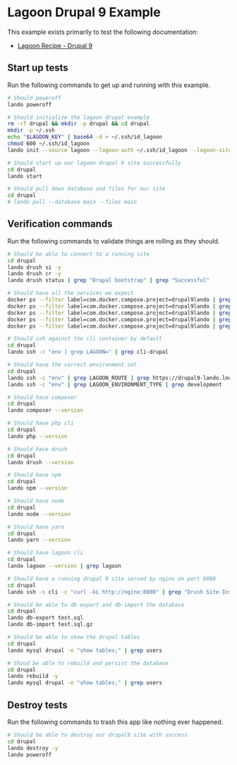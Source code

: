 Lagoon Drupal 9 Example
=======================

This example exists primarily to test the following documentation:

* [Lagoon Recipe - Drupal 9](https://docs.lando.dev/config/lagoon.html)

Start up tests
--------------

Run the following commands to get up and running with this example.

```bash
# Should poweroff
lando poweroff

# Should initialize the lagoon drupal example
rm -rf drupal && mkdir -p drupal && cd drupal
mkdir -p ~/.ssh
echo "$LAGOON_KEY" | base64 -d > ~/.ssh/id_lagoon
chmod 600 ~/.ssh/id_lagoon
lando init --source lagoon --lagoon-auth ~/.ssh/id_lagoon --lagoon-site drupal9-lando

# Should start up our lagoon drupal 9 site successfully
cd drupal
lando start

# Should pull down database and files for our site
cd drupal
# lando pull --database main --files main
```

Verification commands
---------------------

Run the following commands to validate things are rolling as they should.

```bash
# Should be able to connect to a running site
cd drupal
lando drush si -y
lando drush cr -y
lando drush status | grep "Drupal bootstrap" | grep "Successful"

# Should have all the services we expect
docker ps --filter label=com.docker.compose.project=drupal9lando | grep Up | grep drupal9lando_nginx_1
docker ps --filter label=com.docker.compose.project=drupal9lando | grep Up | grep drupal9lando_mariadb_1
docker ps --filter label=com.docker.compose.project=drupal9lando | grep Up | grep drupal9lando_mailhog_1
docker ps --filter label=com.docker.compose.project=drupal9lando | grep Up | grep drupal9lando_php_1
docker ps --filter label=com.docker.compose.project=drupal9lando | grep Up | grep drupal9lando_cli_1

# Should ssh against the cli container by default
cd drupal
lando ssh -c "env | grep LAGOON=" | grep cli-drupal

# Should have the correct environment set
cd drupal
lando ssh -c "env" | grep LAGOON_ROUTE | grep https://drupal9-lando.lndo.site
lando ssh -c "env" | grep LAGOON_ENVIRONMENT_TYPE | grep development

# Should have composer
cd drupal
lando composer --version

# Should have php cli
cd drupal
lando php --version

# Should have drush
cd drupal
lando drush --version

# Should have npm
cd drupal
lando npm --version

# Should have node
cd drupal
lando node --version

# Should have yarn
cd drupal
lando yarn --version

# Should have lagoon cli
cd drupal
lando lagoon --version | grep lagoon

# Should have a running drupal 9 site served by nginx on port 8080
cd drupal
lando ssh -s cli -c "curl -kL http://nginx:8080" | grep "Drush Site-Install"

# Should be able to db-export and db-import the database
cd drupal
lando db-export test.sql
lando db-import test.sql.gz

# Should be able to show the drupal tables
cd drupal
lando mysql drupal -e "show tables;" | grep users

# Shoud be able to rebuild and persist the database
cd drupal
lando rebuild -y
lando mysql drupal -e "show tables;" | grep users
```

Destroy tests
-------------

Run the following commands to trash this app like nothing ever happened.

```bash
# Should be able to destroy our drupal9 site with success
cd drupal
lando destroy -y
lando poweroff
```
